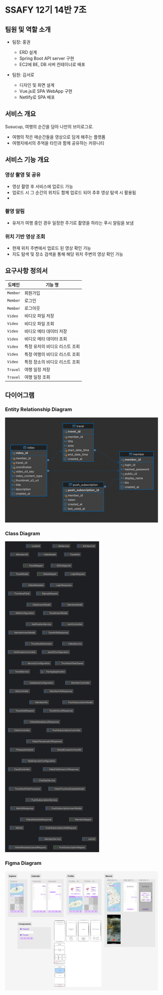 # SSAFY 12기 14반 7조

## 팀원 및 역할 소개

- 팀장: 홍권
  - ERD 설계
  - Spring Boot API server 구현
  - EC2에 BE, DB 서버 컨테이너로 배포

- 팀원: 김서로
  - 디자인 및 화면 설계
  - Vue.js로 SPA WebApp 구현
  - Netlify로 SPA 배포

## 서비스 개요

Susucup, 여행의 순간을 담아 나만의 브이로그로.

- 여행의 작은 매순간들을 영상으로 담게 해주는 플랫폼
- 여행지에서의 추억을 타인과 함께 공유하는 커뮤니티

## 서비스 기능 개요

### 영상 촬영 및 공유

- 영상 촬영 후 서비스에 업로드 가능
- 업로드 시 그 순간의 위치도 함께 업로드 되어 추후 영상 탐색 시 활용됨
- 

### 촬영 알림

- 유저가 여행 중인 경우 일정한 주기로 촬영을 하라는 푸시 알림을 보냄

### 위치 기반 영상 조회

- 현재 위치 주변에서 업로드 된 영상 확인 가능
- 지도 탐색 및 장소 검색을 통해 해당 위치 주변의 영상 확인 가능

## 요구사항 정의서

| 도메인   | 기능 명                        |
| -------- | ------------------------------ |
| `Member` | 회원가입                       |
| `Member` | 로그인                         |
| `Member` | 로그아웃                       |
| `Video`  | 비디오 파일 저장               |
| `Video`  | 비디오 파일 조회               |
| `Video`  | 비디오 메타 데이터 저장        |
| `Video`  | 비디오 메타 데이터 조회        |
| `Video`  | 특정 유저의 비디오 리스트 조회 |
| `Video`  | 특정 여행의 비디오 리스트 조회 |
| `Video`  | 특정 장소의 비디오 리스트 조회 |
| `Travel` | 여행 일정 저장                 |
| `Travel` | 여행 일정 조회                 |

## 다이어그램

### Entity Relationship Diagram

![entity_relationship_diagram](assets/entity_relationship_diagram.png)

### Class Diagram

![class_diagram](assets/class_diagram.png)

### Figma Diagram

![figma](assets/figma.png)